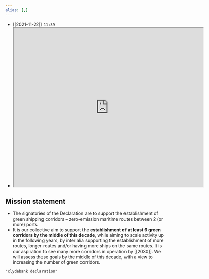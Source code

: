 ```yaml
---
alias: [,]
---
```


- [[2021-11-22]] `11:39`
- <iframe src="https://www.gov.uk/government/publications/cop-26-clydebank-declaration-for-green-shipping-corridors/cop-26-clydebank-declaration-for-green-shipping-corridors" width="600" height="500" ></iframe>
## Mission statement
- The signatories of the Declaration are to support the establishment of green shipping corridors – zero-emission maritime routes between 2 (or more) ports.
- It is our collective aim to support the **establishment of at least 6 green corridors by the middle of this decade**, while aiming to scale activity up in the following years, by inter alia supporting the establishment of more routes, longer routes and/or having more ships on the same routes. It is our aspiration to see many more corridors in operation by [[2030]]. We will assess these goals by the middle of this decade, with a view to increasing the number of green corridors.
```query
"clydebank declaration"
```